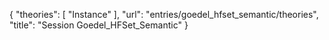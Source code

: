 {
    "theories": [
        "Instance"
    ],
    "url": "entries/goedel_hfset_semantic/theories",
    "title": "Session Goedel_HFSet_Semantic"
}